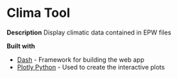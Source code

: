 # Clima Tool

**Description**
Display climatic data contained in EPW files

**Built with**
* [Dash](https://plotly.com/dash/) - Framework for building the web app
* [Plotly Python](https://plotly.com/python/) - Used to create the interactive plots 
